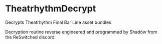 # TheatrhythmDecrypt
Decrypts Theatrhythm Final Bar Line asset bundles

Decryption routine reverse engineered and programmed by Shadów from the ReSwitched discord.
